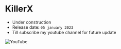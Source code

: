 # KillerX
+ Under construction
+ Release date: ``` 05 january 2023 ```
+ Till subscribe my youtube channel for future update

![YouTube](https://youtube.com/@Technolex)
